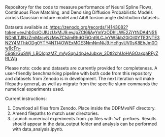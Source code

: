 Repository for the code to measure performance of Neural Spline Flows, Continuous Flow Matching, and Denoising Diffusion Probabilistic Models across Gaussian mixture model and Aib9 torsion angle distribution datasets.

Datasets available at: https://zenodo.org/records/14143082?token=eyJhbGciOiJIUzUxMiJ9.eyJpZCI6IjAyYmYzODhlLWE2ZjYtNDA4NS1iNDhlLTJlNzZmMzcyNzMwZCIsImRhdGEiOnt9LCJyYW5kb20iOiI0YTE3NTE3N2Y4MThkODg0YTY4NTI4OWExMGE3NmNmNiJ9.HcFgvUV0sK8EhJm0Ow8cFn-56q8rGuSWj_LBQIcpzMZ_mAySqnJ4pJeJubxw_3Dtl2chUoHAGOaxgaRFyZRLWg

Please note: code and datasets are currently provided for completeness. A user-friendly benchmarking pipeline with both code from this repository and datasets from Zenodo is in development. The next iteration will make filepaths general, as well as migrate from the specific slurm commands the numerical experiments used.

Current instructions:

1. Download all files from Zenodo. Place inside the DDPMvsNF directory.
2. Amend filepaths to match user directories.
3. Launch numerical experiments from .py files with 'wf' prefixes. Results should appear in the data_output folder and analysis can be performed with data_analysis.ipynb.
